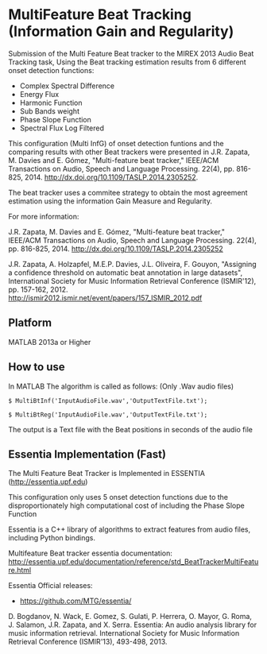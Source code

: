 MultiFeature Beat Tracking (Information Gain and Regularity)
========================================================== 

Submission of the Multi Feature Beat tracker to the MIREX 2013 Audio Beat Tracking task,
Using the Beat tracking estimation results from 6 different onset detection functions:

- Complex Spectral Difference
- Energy Flux
- Harmonic Function
- Sub Bands weight
- Phase Slope Function
- Spectral Flux Log Filtered

This configuration (Multi InfG) of onset detection funtions and the comparing results with other Beat trackers were presented in J.R. Zapata, M. Davies and E. Gómez, "Multi-feature beat tracker," IEEE/ACM Transactions on Audio, Speech and Language Processing. 22(4), pp. 816-825, 2014. http://dx.doi.org/10.1109/TASLP.2014.2305252.

The beat tracker uses a commitee strategy to obtain the most agreement estimation using the information Gain Measure and Regularity.

For more information:

J.R. Zapata, M. Davies and E. Gómez, "Multi-feature beat tracker," IEEE/ACM Transactions on Audio, Speech and Language Processing. 22(4), pp. 816-825, 2014. http://dx.doi.org/10.1109/TASLP.2014.2305252

J.R. Zapata, A. Holzapfel, M.E.P. Davies, J.L. Oliveira, F. Gouyon, "Assigning a confidence threshold on automatic beat annotation in large datasets", International Society for Music Information Retrieval Conference (ISMIR'12), pp. 157-162, 2012. 
http://ismir2012.ismir.net/event/papers/157_ISMIR_2012.pdf

Platform 
----------
MATLAB 2013a or Higher

How to use
----------

In MATLAB The algorithm is called as follows: (Only .Wav audio files)

<code>$ MultiBtInf('InputAudioFile.wav','OutputTextFile.txt'); </code>

<code>$ MultiBtReg('InputAudioFile.wav','OutputTextFile.txt'); </code>

The output is a Text file with the Beat positions in seconds of the audio file


Essentia Implementation (Fast)
-----------------------

The Multi Feature Beat Tracker is Implemented in ESSENTIA (http://essentia.upf.edu)

This configuration only uses 5 onset detection functions due to the disproportionately high computational cost of including the Phase Slope Function

Essentia is a C++ library of algorithms to extract features from audio files, including Python bindings.

Multifeature Beat tracker essentia documentation:
http://essentia.upf.edu/documentation/reference/std_BeatTrackerMultiFeature.html

Essentia Official releases:

* https://github.com/MTG/essentia/

D. Bogdanov, N. Wack, E. Gomez, S. Gulati, P. Herrera, O. Mayor, G. Roma, J. Salamon, J.R. Zapata, and X. Serra. 
Essentia: An audio analysis library for music information retrieval. International Society for Music Information Retrieval Conference (ISMIR'13),  493-498, 2013.




